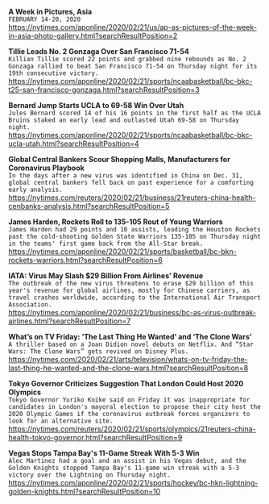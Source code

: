**A Week in Pictures, Asia**\
`FEBRUARY 14-20, 2020`\
https://nytimes.com/aponline/2020/02/21/us/ap-as-pictures-of-the-week-in-asia-photo-gallery.html?searchResultPosition=2

**Tillie Leads No. 2 Gonzaga Over San Francisco 71-54**\
`Killian Tillie scored 22 points and grabbed nine rebounds as No. 2 Gonzaga rallied to beat San Francisco 71-54 on Thursday night for its 19th consecutive victory.`\
https://nytimes.com/aponline/2020/02/21/sports/ncaabasketball/bc-bkc-t25-san-francisco-gonzaga.html?searchResultPosition=3

**Bernard Jump Starts UCLA to 69-58 Win Over Utah**\
`Jules Bernard scored 14 of his 16 points in the first half as the UCLA Bruins staked an early lead and outlasted Utah 69-58 on Thursday night. `\
https://nytimes.com/aponline/2020/02/21/sports/ncaabasketball/bc-bkc-ucla-utah.html?searchResultPosition=4

**Global Central Bankers Scour Shopping Malls, Manufacturers for Coronavirus Playbook**\
`In the days after a new virus was identified in China on Dec. 31, global central bankers fell back on past experience for a comforting early analysis.`\
https://nytimes.com/reuters/2020/02/21/business/21reuters-china-health-cenbanks-analysis.html?searchResultPosition=5

**James Harden, Rockets Roll to 135-105 Rout of Young Warriors**\
`James Harden had 29 points and 10 assists, leading the Houston Rockets past the cold-shooting Golden State Warriors 135-105 on Thursday night in the teams' first game back from the All-Star break.`\
https://nytimes.com/aponline/2020/02/21/sports/basketball/bc-bkn-rockets-warriors.html?searchResultPosition=6

**IATA: Virus May Slash $29 Billion From Airlines' Revenue**\
`The outbreak of the new virus threatens to erase $29 billion of this year's revenue for global airlines, mostly for Chinese carriers, as travel crashes worldwide, according to the International Air Transport Association. `\
https://nytimes.com/aponline/2020/02/21/business/bc-as-virus-outbreak-airlines.html?searchResultPosition=7

**What’s on TV Friday: ‘The Last Thing He Wanted’ and ‘The Clone Wars’**\
`A thriller based on a Joan Didion novel debuts on Netflix. And “Star Wars: The Clone Wars” gets revived on Disney Plus.`\
https://nytimes.com/2020/02/21/arts/television/whats-on-tv-friday-the-last-thing-he-wanted-and-the-clone-wars.html?searchResultPosition=8

**Tokyo Governor Criticizes Suggestion That London Could Host 2020 Olympics**\
`Tokyo Governor Yuriko Koike said on Friday it was inappropriate for candidates in London's mayoral election to propose their city host the 2020 Olympic Games if the coronavirus outbreak forces organizers to look for an alternative site.   `\
https://nytimes.com/reuters/2020/02/21/sports/olympics/21reuters-china-health-tokyo-governor.html?searchResultPosition=9

**Vegas Stops Tampa Bay's 11-Game Streak With 5-3 Win**\
`Alec Martinez had a goal and an assist in his Vegas debut, and the Golden Knights stopped Tampa Bay's 11-game win streak with a 5-3 victory over the Lightning on Thursday night.`\
https://nytimes.com/aponline/2020/02/21/sports/hockey/bc-hkn-lightning-golden-knights.html?searchResultPosition=10

